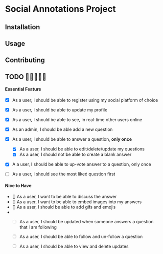 # Social Annotations Project 


## Installation

## Usage

## Contributing


## TODO  👷👷👷👷👷



#### Essential Feature 

- [X] As a user, I should be able to register using my social platform of choice
- [X] As a user, I should be able to update my profile
- [X] As a user, I should be able to see, in real-time other users online


- [X]  As an admin, I should be able add a new question 
- [X]  As a user, I should be able to  answer a question, **only once**
    - [X] As a user, I should be able to edit/delete/update my questions 
    - [X] As a user, I should not be able to create a blank answer
- [X]  A a user, I should be able to up-vote answer to a question, only once 
- [ ]  As a user, I should see the most liked question first


#### Nice to Have

- []  As a user, I want to be able to discuss the answer 
- []  As a user, I want to be able to embed images into my answers
- []  As a user, I should be able to add gifs and emojis 
- - [ ]  As a user, I should be updated when someone answers a question that I am following
  - [ ] As a user, I should be able to follow and un-follow a question
  - [ ]  As a user, I should be able to view and delete updates
  
